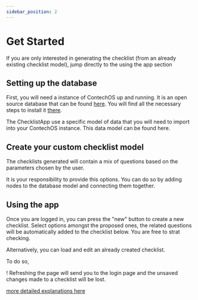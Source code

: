 ```yaml
---
sidebar_position: 2
---
```


# Get Started

If you are only interested in generating the checklist (from an already existing checklist model), jump directly to the using the app section

## Setting up the database

First, you will need a instance of ContechOS up and running. It is an open source database that can be found [here](https://www.google.com).
You will find all the necessary steps to install it [there](https://www.google.com).

The ChecklistApp use a specific model of data that you will need to import into your ContechOS instance. This data model can be found here.

## Create your custom checklist model

The checklists generated will contain a mix of questions based on the parameters chosen by the user.

It is your responsibility to provide this options.
You can do so by adding nodes to the database model and connecting them together.

## Using the app

Once you are logged in, you can press the "new" button to create a new checklist. Select options amongst the proposed ones, the related questions will be automatically added to the checklist below. You are free to strat checking.

Alternatively, you can load and edit an already created checklist.

To do so, 

! Refreshing the page will send you to the login page and the unsaved changes made to a checklist will be lost.

[more detailed explanations here](Guides/using_the_app.md)